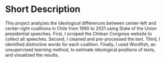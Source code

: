 # Short Description
This project analyzes the ideological differences between center-left and center-right coalitions in Chile from 1990 to 2021 using State of the Union presidential speeches. First, I scraped the Chilean Congress website to collect all speeches. Second, I cleaned and pre-processed the text. Third, I identified distinctive words for each coalition. Finally, I used Wordfish, an unsupervised learning method, to estimate ideological positions of texts, and visualized the results.


